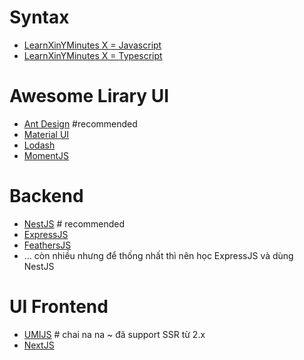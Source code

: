 

# Syntax
- [LearnXinYMinutes X = Javascript](https://learnxinyminutes.com/docs/javascript)
- [LearnXinYMinutes X = Typescript](https://learnxinyminutes.com/docs/typescript)


# Awesome Lirary UI
- [Ant Design](https://ant.design/docs/react/introduce) #recommended
- [Material UI](https://material-ui.com/)
- [Lodash](https://lodash.com)
- [MomentJS](https://momentjs.com)

# Backend
- [NestJS](https://docs.nestjs.com/) # recommended
- [ExpressJS](https://expressjs.com/)
- [FeathersJS](https://feathersjs.com/)
- ... còn nhiều nhưng để thống nhất thì nên học ExpressJS và dùng NestJS

# UI Frontend
- [UMIJS](https://umijs.org/) # chai na na ~ đã support SSR từ 2.x
- [NextJS](https://nextjs.org/)
